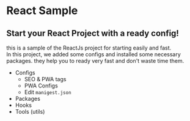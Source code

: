 # React Sample

## Start your React Project with a ready config!

this is a sample of the ReactJs project for starting easily and fast.
<br/>
In this project, we added some configs and installed some necessary packages. they help you to ready very fast and don't waste time them.
<br />

-   Configs
    -   SEO & PWA tags
    -   PWA Configs
    -   Edit `manigest.json`
-   Packages
-   Hooks
-   Tools (utils)
